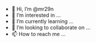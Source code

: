 - 👋 Hi, I’m @mr29n
- 👀 I’m interested in ...
- 🌱 I’m currently learning ...
- 💞️ I’m looking to collaborate on ...
- 📫 How to reach me ...

<!---
mr29n/mr29n is a ✨ special ✨ repository because its `README.md` (this file) appears on your GitHub profile.
You can click the Preview link to take a look at your changes.
--->
